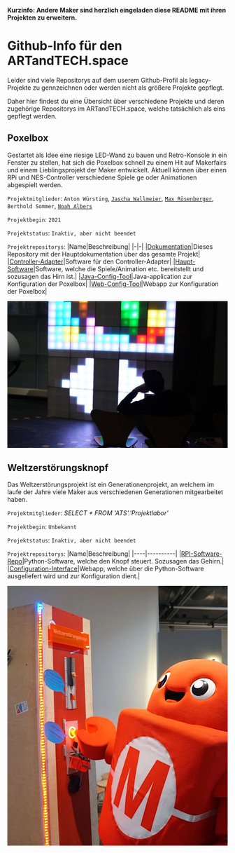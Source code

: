 
**Kurzinfo: Andere Maker sind herzlich eingeladen diese README mit ihren Projekten zu erweitern.**

# Github-Info für den ARTandTECH.space

Leider sind viele Repositorys auf dem userem Github-Profil als legacy-Projekte zu gennzeichnen oder werden nicht als größere Projekte gepflegt.

Daher hier findest du eine Übersicht über verschiedene Projekte und deren zugehörige Repositorys im ARTandTECH.space, welche tatsächlich als eins gepflegt werden.

## Poxelbox
Gestartet als Idee eine riesige LED-Wand zu bauen und Retro-Konsole in ein Fenster zu stellen, hat sich die Poxelbox schnell zu einem Hit auf Makerfairs und einem Lieblingsprojekt der Maker entwickelt. Aktuell können über einen RPi und NES-Controller verschiedene Spiele ge oder Animationen
abgespielt werden.

`Projektmitglieder`: `Anton Würsting`, [`Jascha Wallmeier`](mailto:jascha.wallmeier@artandtech.space), [`Max Rösenberger`](mailto:max.roesenberger@artandtech.space), `Berthold Sommer`, [`Noah Albers`](mailto:noah.albers@artandtech.space)

`Projektbegin`: `2021`

`Projektstatus`: `Inaktiv, aber nicht beendet`

`Projektrepositorys`:
|Name|Beschreibung|
|-|-|
|[Dokumentation](https://github.com/artandtechspace/Poxelbox-Dokumentation)|Dieses Repository mit der Hauptdokumentation über das gesamte Projekt|
|[Controller-Adapter](https://github.com/artandtechspace/Poxelbox-Controller-Adapter)|Software für den Controller-Adapter|
|[Haupt-Software](https://github.com/artandtechspace/Poxelbox)|Software, welche die Spiele/Animation etc. bereitstellt und sozusagen das Hirn ist.|
|[Java-Config-Tool](https://github.com/artandtechspace/Poxelbox-Configtool-Java)|Java-application zur Konfiguration der Poxelbox|
|[Web-Config-Tool](https://github.com/artandtechspace/Poxelbox-Configtool-Web)|Webapp zur Konfiguration der Poxelbox|


![Symbolbild Poxelbox](raw/poxelbox.png)

## Weltzerstörungsknopf
Das Weltzerstörungsprojekt ist ein Generationenprojekt, an welchem im laufe der Jahre viele Maker aus verschiedenen Generationen mitgearbeitet haben.

`Projektmitglieder`: *SELECT * FROM 'ATS'.'Projektlabor'*

`Projektbegin`: `Unbekannt`

`Projektstatus`: `Inaktiv, aber nicht beendet`

`Projektrepositorys`:
|Name|Beschreibung|
|----|----------|
|[RPI-Software-Repo](https://github.com/artandtechspace/Weltzerstoerungsknopf-Software)|Python-Software, welche den Knopf steuert. Sozusagen das Gehirn.|
|[Configuration-Interface](https://github.com/artandtechspace/Weltzerstoerungsknopf-Configinterface)|Webapp, welche über die Python-Software ausgeliefert wird und zur Konfiguration dient.|

![Symbolbild Weltzerstörungsknopf](raw/welti.png)
